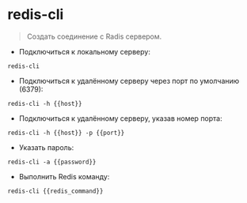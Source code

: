 # redis-cli

> Создать соединение с Radis сервером.

- Подключиться к локальному серверу:

`redis-cli`

- Подключиться к удалённому серверу через порт по умолчанию (6379):

`redis-cli -h {{host}}`

- Подключиться к удалённому серверу, указав номер порта:

`redis-cli -h {{host}} -p {{port}}`

- Указать пароль:

`redis-cli -a {{password}}`

- Выполнить Redis команду:

`redis-cli {{redis_command}}`
